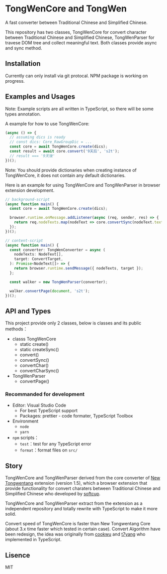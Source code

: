 # TongWenCore and TongWen

A fast converter between Traditional Chinese and Simplified Chinese.

This repository has two classes, TongWenCore for convert character between Traditional Chinese and Simplified Chinese, TongWenParser for travese DOM tree and collect meaningful text. Both classes provide async and sync method.

## Installation

Currently can only install via git protocal. NPM package is working on progress.

## Examples and Usages

Note: Example scripts are all written in TypeScript, so there will be some types annotation.

A example for how to use TongWenCore:

```typescript
(async () => {
  // assuming dics is ready
  // const dics: Core_RawGroupDic = ...
  const core = await TongWenCore.create(dics);
  const result = await core.convert('9天后', 's2t');
  // result === '9天後'
})();
```

Note: You should provide dictionaries when creating instance of TongWenCore, it does not contain any default dictionaries.

Here is an example for using TongWenCore and TongWenParser in browser extension development.

```typescript
// background-script
(async function main() {
  const core = await TongWenCore.create(dics);

  browser.runtime.onMessage.addListener(async (req, sender, res) => {
    return req.nodeTexts.map(nodeText => core.convertSync(nodeText.text, req.target));
  });
})();

// content-script
(async function main() {
  const converter: TongWenConverter = async (
    nodeTexts: NodeText[],
    target: ConvertTarget,
  ): Promise<NodeText[]> => {
    return browser.runtime.sendMessage({ nodeTexts, target });
  };

  const walker = new TongWenParser(converter);

  walker.convertPage(document, 's2t');
})();
```

## API and Types

This project provide only 2 classes, below is classes and its public methods：

* classs TongWenCore
  * static create()
  * static createSync()
  * convert()
  * convertSync()
  * convertChar()
  * convertCharSync()
* TongWenParser
  * convertPage()

### Recommanded for development

* Editor: Visual Studio Code
  * For best TypeScript support
  * Packages: prettier - code formater, TypeScript Toolbox
* Environment
  * `node`
  * `yarn`
* `npm` scripts：
  * `test`：test for any TypeScript error
  * `format`：format files on `src/`

## Story

TongWenCore and TongWenParser derived from the core converter of [New Tongwentang](https://github.com/tongwentang/New-Tongwentang-for-Firefox) extension (version 1.5), which a browser extension that provide functionality for convert charaters between Traditional Chinese and Simplified Chinese who developed by [softcup](https://github.com/softcup).

TongWenCore and TongWenParser extract from the extension as a independent repository and totally rewrite with TypeScript to make it more solid.

Convert speed of TongWenCore is faster than New Tongwentang Core (about 3.x time faster which tested in certain case). Convert Algorithm have been redesign, the idea was originally from [cookwu](https://github.com/cookwu) and [t7yang](https://github.com/t7yang) who implemented in TypeScript.

## Lisence

MIT
